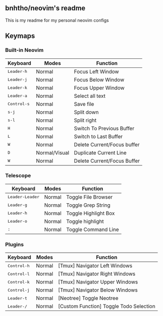 ## bnhtho/neovim's readme
This is my readme for my personal neovim configs
## Keymaps
### Built-in Neovim

| Keyboard            | Modes  | Function           |
|---------------------|--------|--------------------|
| <kbd>Leader-h</kbd> | Normal | Focus Left Window  |
| <kbd>Leader-j</kbd> | Normal | Focus Below Window |
| <kbd>Leader-k</kbd> | Normal | Focus Upper Window |
| <kbd>Leader-a</kbd> | Normal | Select all text    |
| <kbd>Control-s</kbd>| Normal | Save file          |
| <kbd>s-j</kbd> | Normal | Split down |
| <kbd>s-l</kbd> | Normal | Split right |
| <kbd>H</kbd> | Normal | Switch To Previous Buffer |
| <kbd>L</kbd> | Normal | Switch to Last Buffer |
| <kbd>W</kbd> | Normal | Delete Current/Focus buffer |
| <kbd>D</kbd> | Normal/Visual | Duplicate Current Line |
| <kbd>W</kbd> | Normal | Delete Current/Focus Buffer |


### Telescope 

| Keyboard            | Modes  | Function           |
|---------------------|--------|--------------------|
| <kbd>Leader-Leader</kbd> | Normal | Toggle File Browser |
| <kbd>Leader-g</kbd> | Normal | Toggle Grep String |
| <kbd>Leader-h</kbd> | Normal | Toggle Highlight Box|
| <kbd>Leader-o</kbd> | Normal | Toggle highlight |
| <kbd>:</kbd> | Normal | Toggle Command Line |

### Plugins

| Keyboard            | Modes  | Function           |
|---------------------|--------|--------------------|
| <kbd>Control-h</kbd> | Normal | [Tmux] Navigator Left Windows |
| <kbd>Control-l</kbd> | Normal | [Tmux] Navigator Right Windows |
| <kbd>Control-k</kbd> | Normal | [Tmux] Navigator Upper Windows |
| <kbd>Control-j</kbd> | Normal | [Tmux] Navigator Below Windows |
| <kbd>Leader-t</kbd> | Normal | [Neotree] Toggle Neotree |
| <kbd>Leader-/</kbd> | Normal | [Custom Function] Toggle Todo Selection |



